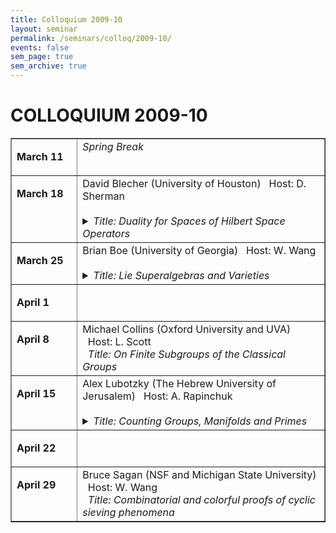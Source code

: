 ```yaml
---
title: Colloquium 2009-10
layout: seminar
permalink: /seminars/colloq/2009-10/
events: false
sem_page: true
sem_archive: true
---
```


<h1 class="mt-2 mb-4">COLLOQUIUM 2009-10</h1>

<TABLE BORDER="yes" WIDTH="720" CELLPADDING="3">


<TR><TD VALIGN="top" WIDTH="120">

<B>March 11</B></td>
<td valign="top" WIDTH="600">
<EM> Spring Break</EM>
</TD></TR>


<TR><TD VALIGN="top" WIDTH="120">

<B>March 18</B></td>
<td valign="top" WIDTH="600">
<!-- <a href=" ">  -->
David Blecher
<!--</a>-->
(University of Houston) &nbsp;&nbsp;<span class="small">Host: D. Sherman</span><br>
&nbsp;&nbsp;<details><summary><i>Title: Duality for Spaces of Hilbert Space Operators</i></summary>   Functional analysis, as its name implies, is concerned in some large part with "functionals" on a space X. This amounts to understanding in detail (which can be very subtle in particular cases) the duality between X and its dual space, or predual if one exists. The study of vector spaces of Hilbert space operatorsis no exception to this principle. First I will introduce the structures we will be interested in, namely operator spaces, and important subclasses such as operator systems and operator algebras. Then we present the duality theory of these objects, mostly from recent work with Magajna.
</details>

</TD></TR>


<TR><TD VALIGN="top" WIDTH="120">

<B>March 25</B></td>
<td valign="top" WIDTH="600">
<!-- <a href=" ">  -->
Brian Boe
<!--</a>-->
(University of Georgia) &nbsp;&nbsp;<span class="small">Host: W. Wang</span><br>
&nbsp;&nbsp;<details><summary><i>Title: Lie Superalgebras and Varieties</i></summary>   Lie superalgebras and their finite-dimensional representations play an important role in mathematical physics, where they arise in the context of "supersymmetry," as well as in several branches of mathematics. We study the category \mathcal F of finite-dimensional representations for a classical Lie superalgebra \mathfrak g=\mathfrak g_{\bar 0}\oplus \mathfrak g_{\bar 1} over \mathbb C, which are completely reducible as \mathfrak g_{\bar 0}-modules. This category has a surprisingly rich structure---for instance, it is usually not semisimple. We discuss how cohomology can be used to understand the representation theory of \mathfrak g. Classical invariant theory plays an important role. The notion of support variety, borrowed from the setting of modular representations of finite groups, brings geometrical tools into the mix, and provides connections to the combinatorics of Lie superalgebras. This is joint work with Jonathan Kujawa and Daniel Nakano.
</details>

</TD></TR>


<TR><TD VALIGN="top" WIDTH="120">

<B>April 1</B></td>
<td valign="top" WIDTH="600">

</TD></TR>


<TR><TD VALIGN="top" WIDTH="120">

<B>April 8</B></td>
<td valign="top" WIDTH="600">
<!-- <a href=" ">  -->
Michael Collins
<!--</a>-->
(Oxford University and UVA) &nbsp;&nbsp;<span class="small">Host: L. Scott</span><br>
&nbsp;&nbsp;<i>Title: On Finite Subgroups of the Classical Groups </i>

</TD></TR>


<TR><TD VALIGN="top" WIDTH="120">

<B>April 15</B></td>
<td valign="top" WIDTH="600">
<!-- <a href=" ">  -->
Alex Lubotzky
<!--</a>-->
(The Hebrew University of Jerusalem) &nbsp;&nbsp;<span class="small">Host: A. Rapinchuk</span><br>
&nbsp;&nbsp;<details><summary><i>Title: Counting Groups, Manifolds and Primes</i></summary>   We will report of a series of works in the last decade around the following question: For a given simple Lie group G how many lattices (i.e., discrete subgroups of finite covolume) it has of covolume at most x. Equivalently, how many maniofolds (or volume at most x) are covered by the associated symmetric space. As many of these lattices are arithmetic, these questions often lead to deep number theoretic problems; counting primes etc. We will concentrate on recent works which give very sharp results for counting arithmetic lattices in SL(2). Here the representation theory of the symmetric groups comes also into the game.
</details>

</TD></TR>


<TR><TD VALIGN="top" WIDTH="120">

<B>April 22</B></td>
<td valign="top" WIDTH="600">

</TD></TR>

<TR><TD VALIGN="top" WIDTH="120">

<B>April 29</B></td>
<td valign="top" WIDTH="600">
<!-- <a href=" ">  -->
Bruce Sagan
<!--</a>-->
(NSF and Michigan State University) &nbsp;&nbsp;<span class="small">Host: W. Wang</span><br>
&nbsp;&nbsp;<i>Title: Combinatorial and colorful proofs of
cyclic sieving phenomena </i>


</TD></TR>

</TABLE>
